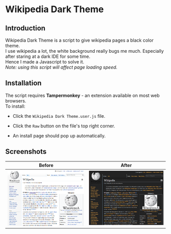 # Wikipedia Dark Theme

## Introduction

Wikipedia Dark Theme is a script to give wikipedia pages a black color theme.  
I use wikipedia a lot, the white background really bugs me much. Especially after staring at a dark IDE for some time.  
Hence I made a Javascript to solve it.  
_Note: using this script will affect page loading speed._

## Installation

The script requires **Tampermonkey** - an extension available on most web browsers.  
To install:

* Click the `Wikipedia Dark Theme.user.js` file.

* Click the `Raw` button on the file's top right corner.

* An install page should pop up automatically.

## Screenshots

**Before** | **After**
--- | ---
![A wikipedia page](/screenshots/sample.png) | ![A wikipedia page](/screenshots/version_0.81.png)

